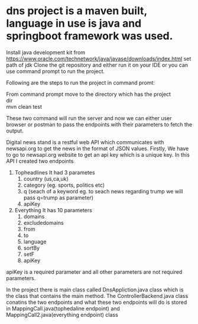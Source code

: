 # dns project is a maven built, language in use is java and springboot framework was used.
Install java development kit from https://www.oracle.com/technetwork/java/javase/downloads/index.html
set path of jdk 
Clone the git repository and either run it on your IDE or you can use command prompt to run the project.



Following are the steps to run the project in command promt:

From command prompt move to the directory which has the project                                             
dir                                                                
mvn clean test 

These two command will run the server and now we can either user browser or postman to pass the endpoints with their parameters to fetch the output.

Digital news stand is a restful web API which communicates with newsapi.org to get the news in the format of JSON values.
Firstly, We have to go to newsapi.org website to get an api key which is a unique key.
In this API I created two endpoints
1. Topheadlines
   It had 3 parametes
   1. country (us,ca,uk)
   2. category (eg. sports, politics etc)
   3. q (seach of a keyword eg. to seach news regarding trump we will pass q=trump as parameter)
   4. apiKey
2. Everything
   It has 10 parameters
   1. domains
   2. excludedomains
   3. from 
   4. to
   5. language
   6. sortBy
   7. setF
   8. apiKey
   
 apiKey is a required parameter and all other parameters are not required parameters.
 
In the project there is main class called DnsAppliction.java class which is the class that contains the main method.
The ControllerBackend.java class conatins the two endpoints and 
what these two endpoints will do is stored in MappingCall.java(tophedaline endpoint) and MappingCall2.java(everything endpoint) class 
